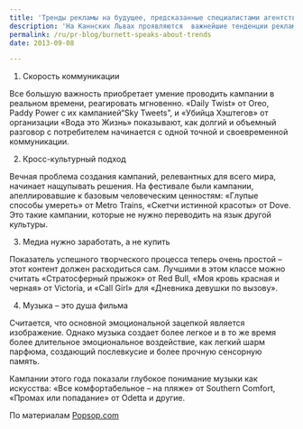 ```yaml
---
title: 'Тренды рекламы на будущее, предсказанные специалистами агентства'
description: 'На Каннских Львах проявляются  важнейшие тенденции рекламы, главное – их вовремя распознать. Агентство Лео Барнетт опубликовало на своем сайте четыре основных тренда, которые специалисты агентства увидели на фестивале, и которые, по их мнению, будут определять успех кампаний в будущем году.'
permalink: /ru/pr-blog/burnett-speaks-about-trends
date: 2013-09-08

---
```


 1. Скорость коммуникации

Все большую важность приобретает умение проводить кампании в реальном времени, реагировать мгновенно. «Daily Twist» от Oreo, Paddy Power с их кампанией“Sky Tweets”, и «Убийца Хэштегов» от организации «Вода это Жизнь» показывают, как долгий и объемный разговор с потребителем начинается с одной точной и своевременной коммуникации.

 2. Кросс-культурный подход

Вечная проблема создания кампаний, релевантных для всего мира, начинает нащупывать решения. На фестивале были кампании, апеллировавшие к базовым человеческим ценностям: «Глупые способы умереть» от  Metro Trains, «Скетчи истинной красоты» от  Dove. Это такие кампании, которые не нужно переводить на язык другой культуры.

 3. Медиа нужно заработать, а не купить

Показатель успешного творческого процесса теперь очень простой – этот контент должен расходиться сам. Лучшими в этом классе можно считать «Стратосферный прыжок» от Red Bull, «Моя кровь красная и черная» от Victoria, и «Call Girl» для «Дневника девушки по вызову».

 4. Музыка – это душа фильма

Считается, что основной эмоциональной зацепкой является изображение. Однако музыка создает более легкое и в то же время более длительное эмоциональное воздействие, как легкий шарм парфюма, создающий послевкусие и более прочную сенсорную память.

Кампании этого года показали глубокое понимание музыки как искусства: «Все комфортабельное – на пляже» от  Southern Comfort, «Промах или попадание» от Odetta и другие.

По материалам <a href="https://popsop.com/2013/06/four-creative-trends-for-cannes-lions-2013-by-leo-burnett-real-time-engagement-power-of-social-media-cultural-reach-music-performance/">Popsop.com</a>

